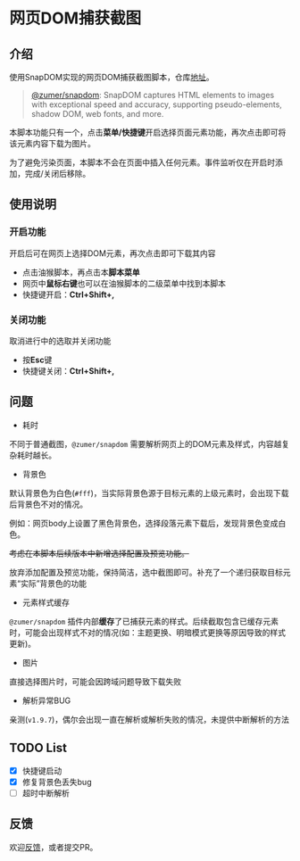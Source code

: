 # 网页DOM捕获截图

## 介绍

使用SnapDOM实现的网页DOM捕获截图脚本，仓库[地址](https://github.com/zymbth/monkey-snapdom)。

> [@zumer/snapdom](https://github.com/zumerlab/snapdom): SnapDOM captures HTML elements to images with exceptional speed and accuracy, supporting pseudo-elements, shadow DOM, web fonts, and more.

本脚本功能只有一个，点击**菜单/快捷键**开启选择页面元素功能，再次点击即可将该元素内容下载为图片。

为了避免污染页面，本脚本不会在页面中插入任何元素。事件监听仅在开启时添加，完成/关闭后移除。

## 使用说明

### 开启功能

开启后可在网页上选择DOM元素，再次点击即可下载其内容

- 点击油猴脚本，再点击本**脚本菜单**
- 网页中**鼠标右键**也可以在油猴脚本的二级菜单中找到本脚本
- 快捷键开启：**Ctrl+Shift+,**

### 关闭功能

取消进行中的选取并关闭功能

- 按**Esc**键
- 快捷键关闭：**Ctrl+Shift+,**

## 问题

- 耗时

不同于普通截图，`@zumer/snapdom` 需要解析网页上的DOM元素及样式，内容越复杂耗时越长。

- 背景色

默认背景色为白色(`#fff`)，当实际背景色源于目标元素的上级元素时，会出现下载后背景色不对的情况。

例如：网页body上设置了黑色背景色，选择段落元素下载后，发现背景色变成白色。

~~考虑在本脚本后续版本中新增选择配置及预览功能。~~

放弃添加配置及预览功能，保持简洁，选中截图即可。补充了一个递归获取目标元素“实际”背景色的功能

- 元素样式缓存

`@zumer/snapdom` 插件内部**缓存**了已捕获元素的样式。后续截取包含已缓存元素时，可能会出现样式不对的情况(如：主题更换、明暗模式更换等原因导致的样式更新)。

- 图片

直接选择图片时，可能会因跨域问题导致下载失败

- 解析异常BUG

亲测(`v1.9.7`)，偶尔会出现一直在解析或解析失败的情况，未提供中断解析的方法

## TODO List

- [x] 快捷键启动
- [x] 修复背景色丢失bug
- [ ] 超时中断解析

## 反馈

欢迎[反馈](https://github.com/zymbth/monkey-snapdom/issues)，或者提交PR。
